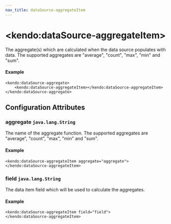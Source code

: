 ```yaml
---
nav_title: dataSource-aggregateItem
---
```


# \<kendo:dataSource-aggregateItem\>

The aggregate(s) which are calculated when the data source populates with data. The supported aggregates are "average", "count", "max", "min" and "sum".

#### Example
    <kendo:dataSource-aggregate>
        <kendo:dataSource-aggregateItem></kendo:dataSource-aggregateItem>
    </kendo:dataSource-aggregate>

## Configuration Attributes

### aggregate `java.lang.String`

The name of the aggregate function. The supported aggregates are "average", "count", "max", "min" and "sum".

#### Example
    <kendo:dataSource-aggregateItem aggregate="aggregate">
    </kendo:dataSource-aggregateItem>

### field `java.lang.String`

The data item field which will be used to calculate the aggregates.

#### Example
    <kendo:dataSource-aggregateItem field="field">
    </kendo:dataSource-aggregateItem>


